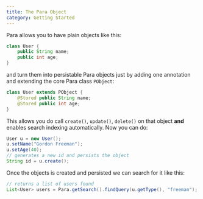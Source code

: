 ```yaml
---
title: The Para Object
category: Getting Started
---
```


Para allows you to have plain objects like this:

```java
class User {
	public String name;
	public int age;
}
```

and turn them into persistable Para objects just by adding one annotation and extending the core Para class `PObject`:

```java
class User extends PObject {
	@Stored public String name;
	@Stored public int age;
}
```

This allows you do call `create()`, `update()`, `delete()` on that object **and** enables search indexing automatically.
Now you can do:

```java
User u = new User();
u.setName("Gordon Freeman");
u.setAge(40);
// generates a new id and persists the object
String id = u.create();
```

Once the objects is created and persisted we can search for it like this:

```java
// returns a list of users found
List<User> users = Para.getSearch().findQuery(u.getType(), "freeman");
```